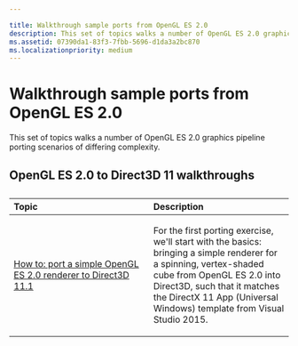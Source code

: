 ```yaml
---

title: Walkthrough sample ports from OpenGL ES 2.0
description: This set of topics walks a number of OpenGL ES 2.0 graphics pipeline porting scenarios of differing complexity.
ms.assetid: 07390da1-83f3-7fbb-5696-d1da3a2bc870
ms.localizationpriority: medium
---
```


# Walkthrough sample ports from OpenGL ES 2.0



This set of topics walks a number of OpenGL ES 2.0 graphics pipeline porting scenarios of differing complexity.

## OpenGL ES 2.0 to Direct3D 11 walkthroughs

## 
<table>
<colgroup>
<col width="50%" />
<col width="50%" />
</colgroup>
<thead>
<tr class="header">
<th align="left">Topic</th>
<th align="left">Description</th>
</tr>
</thead>
<tbody>
<tr class="odd">
<td align="left"><p><a href="port-a-simple-opengl-es-2-0-renderer-to-directx-11-1.md">How to: port a simple OpenGL ES 2.0 renderer to Direct3D 11.1</a></p></td>
<td align="left"><p>For the first porting exercise, we'll start with the basics: bringing a simple renderer for a spinning, vertex-shaded cube from OpenGL ES 2.0 into Direct3D, such that it matches the DirectX 11 App (Universal Windows) template from Visual Studio 2015.</p></td>
</tr>
</tbody>
</table>

 

 

 




